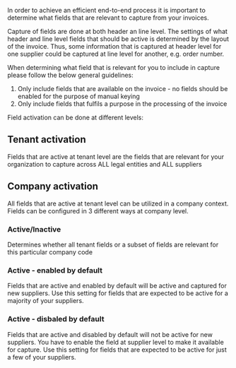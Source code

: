 In order to achieve an efficient end-to-end process it is important to determine what fields that are relevant to capture from your invoices. 

Capture of fields are done at both header an line level. The settings of what header and line level fields that should be active is determined by the layout of the invoice. Thus, some information that is captured at header level for one supplier could be captured at line level for another, e.g. order number.

When determining what field that is relevant for you to include in capture please follow the below general guidelines:
1. Only include fields that are available on the invoice - no fields should be enabled for the purpose of manual keying
2. Only include fields that fulfils a purpose in the processing of the invoice

Field activation can be done at different levels:
## Tenant activation
Fields that are active at tenant level are the fields that are relevant for your organization to capture across ALL legal entities and ALL suppliers
## Company activation
All fields that are active at tenant level can be utilized in a company context. Fields can be configured in 3 different ways at company level.
### Active/Inactive 
Determines whether all tenant fields or a subset of fields are relevant for this particular company code
### Active - enabled by default
Fields that are active and enabled by default will be active and captured for new suppliers. Use this setting for fields that are expected to be active for a majority of your suppliers.
### Active - disbaled by default
Fields that are active and disabled by default will not be active for new suppliers. You have to enable the field at supplier level to make it available for capture. Use this setting for fields that are expected to be active for just a few of your suppliers.

